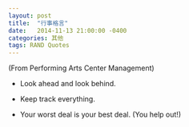 ```yaml
---
layout: post
title:  "行事格言"
date:   2014-11-13 21:00:00 -0400
categories: 其他
tags: RAND Quotes
---
```


(From Performing Arts Center Management)

* Look ahead and look behind.

* Keep track everything.

* Your worst deal is your best deal. (You help out!)